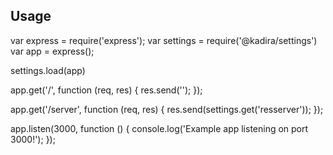 ## Usage

var express = require('express');
var settings = require('@kadira/settings')
var app = express();

settings.load(app)

app.get('/', function (req, res) {
  res.send('<html><head><script src="ProjectSettings.js"></script></head><body></body></html>');
});

app.get('/server', function (req, res) {
  res.send(settings.get('resserver'));
});

app.listen(3000, function () {
  console.log('Example app listening on port 3000!');
});
